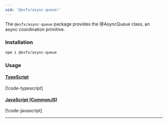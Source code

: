 ```yaml
---
uid: '@esfx/async-queue!'
---
```


The `@esfx/async-queue` package provides the @AsyncQueue class, an async coordination primitive.

### Installation

```sh
npm i @esfx/async-queue
```

### Usage

#### [TypeScript](#tab/ts)
[!code-typescript[](../examples/usage.ts)]
#### [JavaScript (CommonJS)](#tab/js)
[!code-javascript[](../examples/usage.js)]
***
